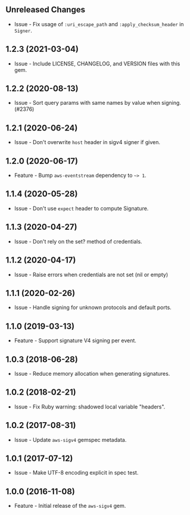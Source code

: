 Unreleased Changes
------------------

* Issue - Fix usage of `:uri_escape_path` and `:apply_checksum_header` in `Signer`.

1.2.3 (2021-03-04)
------------------

* Issue - Include LICENSE, CHANGELOG, and VERSION files with this gem.

1.2.2 (2020-08-13)
------------------

* Issue - Sort query params with same names by value when signing. (#2376)

1.2.1 (2020-06-24)
------------------

* Issue - Don't overwrite `host` header in sigv4 signer if given.

1.2.0 (2020-06-17)
------------------

* Feature - Bump `aws-eventstream` dependency to `~> 1`.

1.1.4 (2020-05-28)
------------------

* Issue - Don't use `expect` header to compute Signature.

1.1.3 (2020-04-27)
------------------

* Issue - Don't rely on the set? method of credentials.

1.1.2 (2020-04-17)
------------------

* Issue - Raise errors when credentials are not set (nil or empty)

1.1.1 (2020-02-26)
------------------

* Issue - Handle signing for unknown protocols and default ports.

1.1.0 (2019-03-13)
------------------

* Feature - Support signature V4 signing per event.

1.0.3 (2018-06-28)
------------------

* Issue - Reduce memory allocation when generating signatures.

1.0.2 (2018-02-21)
------------------

* Issue - Fix Ruby warning: shadowed local variable "headers".

1.0.2 (2017-08-31)
------------------

* Issue - Update `aws-sigv4` gemspec metadata.

1.0.1 (2017-07-12)
------------------

* Issue - Make UTF-8 encoding explicit in spec test.


1.0.0 (2016-11-08)
------------------

* Feature - Initial release of the `aws-sigv4` gem.

